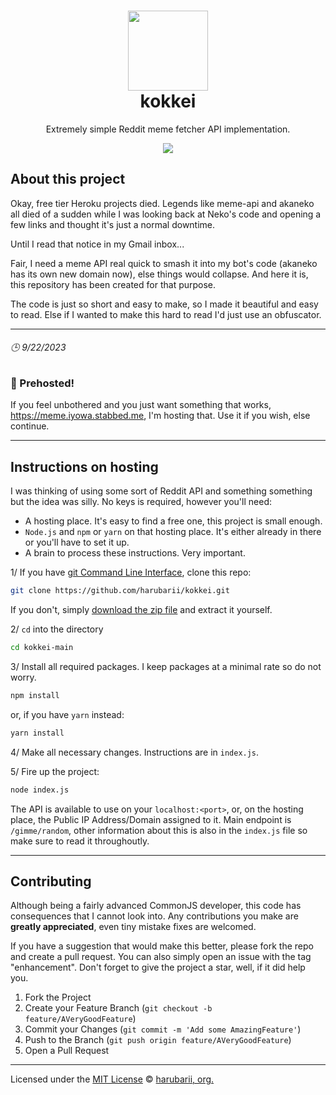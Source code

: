 <h1 align="center"><img src='https://www.redditinc.com/assets/images/site/reddit-logo.png' height='128'><br>kokkei</h1>
<p align="center">Extremely simple Reddit meme fetcher API implementation.</p>
<p align="center">
  <a href="https://nodejs.org">
    <img src="https://img.shields.io/badge/-JavaScript-black.svg?style=for-the-badge&logo=javascript&colorB=black"/>
  </a>
</p>

## About this project

Okay, free tier Heroku projects died. Legends like meme-api and akaneko all died of a sudden while I was looking back at Neko's code and opening a few links and thought it's just a normal downtime.

Until I read that notice in my Gmail inbox...

Fair, I need a meme API real quick to smash it into my bot's code (akaneko has its own new domain now), else things would collapse. And here it is, this repository has been created for that purpose.

The code is just so short and easy to make, so I made it beautiful and easy to read. Else if I wanted to make this hard to read I'd just use an obfuscator.

---
###### 🕒 9/22/2023 
### 📢 Prehosted!
If you feel unbothered and you just want something that works, https://meme.iyowa.stabbed.me, I'm hosting that. Use it if you wish, else continue.

---
## Instructions on hosting
I was thinking of using some sort of Reddit API and something something but the idea was silly. No keys is required, however you'll need:
- A hosting place. It's easy to find a free one, this project is small enough.
- `Node.js` and `npm` or `yarn` on that hosting place. It's either already in there or you'll have to set it up.
- A brain to process these instructions. Very important.

1/ If you have [git Command Line Interface](https://git-scm.com), clone this repo:
```sh
git clone https://github.com/harubarii/kokkei.git
```
If you don't, simply [download the zip file](https://github.com/harubarii/kokkei/archive/refs/heads/main.zip) and extract it yourself.

2/ `cd` into the directory
```sh
cd kokkei-main
```

3/ Install all required packages. I keep packages at a minimal rate so do not worry.
```sh
npm install
```
or, if you have `yarn` instead:
```sh
yarn install
```

4/ Make all necessary changes. Instructions are in `index.js`.

5/ Fire up the project:
```sh
node index.js
```
The API is available to use on your `localhost:<port>`, or, on the hosting place, the Public IP Address/Domain assigned to it. Main endpoint is `/gimme/random`, other information about this is also in the `index.js` file so make sure to read it throughoutly.

---
## Contributing

Although being a fairly advanced CommonJS developer, this code has consequences that I cannot look into. Any contributions you make are **greatly appreciated**, even tiny mistake fixes are welcomed.

If you have a suggestion that would make this better, please fork the repo and create a pull request. You can also simply open an issue with the tag "enhancement".
Don't forget to give the project a star, well, if it did help you.

1. Fork the Project
2. Create your Feature Branch (`git checkout -b feature/AVeryGoodFeature`)
3. Commit your Changes (`git commit -m 'Add some AmazingFeature'`)
4. Push to the Branch (`git push origin feature/AVeryGoodFeature`)
5. Open a Pull Request

---
Licensed under the [MIT License](https://github.com/harubarii/kokkei/blob/main/LICENSE) © [harubarii, org.](https://github.com/harubarii)
